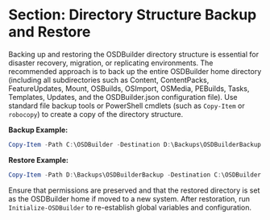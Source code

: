 # Section: Directory Structure Backup and Restore

Backing up and restoring the OSDBuilder directory structure is essential for disaster recovery, migration, or replicating environments. The recommended approach is to back up the entire OSDBuilder home directory (including all subdirectories such as Content, ContentPacks, FeatureUpdates, Mount, OSBuilds, OSImport, OSMedia, PEBuilds, Tasks, Templates, Updates, and the OSDBuilder.json configuration file). Use standard file backup tools or PowerShell cmdlets (such as `Copy-Item` or `robocopy`) to create a copy of the directory structure.

**Backup Example:**
```powershell
Copy-Item -Path C:\OSDBuilder -Destination D:\Backups\OSDBuilderBackup -Recurse
```

**Restore Example:**
```powershell
Copy-Item -Path D:\Backups\OSDBuilderBackup -Destination C:\OSDBuilder -Recurse
```

Ensure that permissions are preserved and that the restored directory is set as the OSDBuilder home if moved to a new system. After restoration, run `Initialize-OSDBuilder` to re-establish global variables and configuration.
